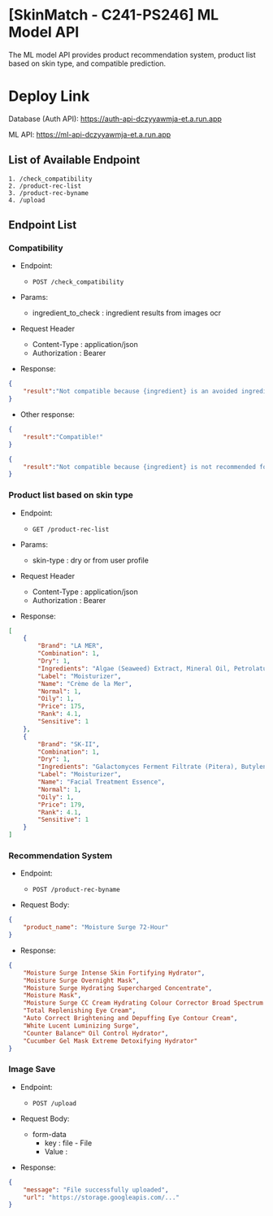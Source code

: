 # [SkinMatch - C241-PS246] ML Model API
The ML model API provides product recommendation system, product list based on skin type, and compatible prediction.

# Deploy Link
Database (Auth API): https://auth-api-dczyyawmja-et.a.run.app

ML API: https://ml-api-dczyyawmja-et.a.run.app

## List of Available Endpoint
    1. /check_compatibility
    2. /product-rec-list
    3. /product-rec-byname
    4. /upload

## Endpoint List
### Compatibility

* Endpoint:
    * `POST /check_compatibility`

* Params: 
  * ingredient_to_check : ingredient results from images ocr
  
* Request Header
    * Content-Type : application/json
    * Authorization : Bearer <token>

* Response:
```json
{
    "result":"Not compatible because {ingredient} is an avoided ingredient."
}
```
* Other response:
```json
{
    "result":"Compatible!"
}
```
```json
{
    "result":"Not compatible because {ingredient} is not recommended for {skin_type} skin type."
}
```

### Product list based on skin type

* Endpoint:
    * `GET /product-rec-list`


* Params: 
  * skin-type : dry or from user profile

* Request Header
    * Content-Type : application/json
    * Authorization : Bearer <token>

* Response:
```json
[
    {
        "Brand": "LA MER",
        "Combination": 1,
        "Dry": 1,
        "Ingredients": "Algae (Seaweed) Extract, Mineral Oil, Petrolatum, Glycerin, Isohexadecane, Microcrystalline Wax, Lanolin Alcohol, Citrus Aurantifolia (Lime) Extract, Sesamum Indicum (Sesame) Seed Oil, Eucalyptus Globulus (Eucalyptus) Leaf Oil, Sesamum Indicum (Sesame) Seed Powder, Medicago Sativa (Alfalfa) Seed Powder, Helianthus Annuus (Sunflower) Seedcake, Prunus Amygdalus Dulcis (Sweet Almond) Seed Meal, Sodium Gluconate, Copper Gluconate, Calcium Gluconate, Magnesium Gluconate, Zinc Gluconate, Magnesium Sulfate, Paraffin, Tocopheryl Succinate, Niacin, Water, Beta-Carotene, Decyl Oleate, Aluminum Distearate, Octyldodecanol, Citric Acid, Cyanocobalamin, Magnesium Stearate, Panthenol, Limonene, Geraniol, Linalool, Hydroxycitronellal, Citronellol, Benzyl Salicylate, Citral, Sodium Benzoate, Alcohol Denat., Fragrance.",
        "Label": "Moisturizer",
        "Name": "Crème de la Mer",
        "Normal": 1,
        "Oily": 1,
        "Price": 175,
        "Rank": 4.1,
        "Sensitive": 1
    },
    {
        "Brand": "SK-II",
        "Combination": 1,
        "Dry": 1,
        "Ingredients": "Galactomyces Ferment Filtrate (Pitera), Butylene Glycol, Pentylene Glycol, Water, Sodium Benzoate, Methylparaben, Sorbic Acid.",
        "Label": "Moisturizer",
        "Name": "Facial Treatment Essence",
        "Normal": 1,
        "Oily": 1,
        "Price": 179,
        "Rank": 4.1,
        "Sensitive": 1
    }
]
```

### Recommendation System

* Endpoint:
    * `POST /product-rec-byname`

* Request Body: 
```json
{
    "product_name": "Moisture Surge 72-Hour"
}
```
* Response:
```json
{
    "Moisture Surge Intense Skin Fortifying Hydrator",
    "Moisture Surge Overnight Mask",
    "Moisture Surge Hydrating Supercharged Concentrate",
    "Moisture Mask",
    "Moisture Surge CC Cream Hydrating Colour Corrector Broad Spectrum SPF 30",
    "Total Replenishing Eye Cream",
    "Auto Correct Brightening and Depuffing Eye Contour Cream",
    "White Lucent Luminizing Surge",
    "Counter Balance™ Oil Control Hydrator",
    "Cucumber Gel Mask Extreme Detoxifying Hydrator"
}
```

### Image Save

* Endpoint:
    * `POST /upload`

* Request Body: 
    * form-data
        * key : file - File
        * Value : <image>
* Response:
```json
{
    "message": "File successfully uploaded",
    "url": "https://storage.googleapis.com/..."
}
```

